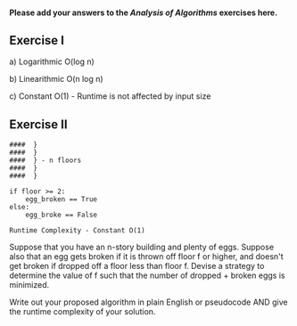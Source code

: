 #### Please add your answers to the ***Analysis of  Algorithms*** exercises here.

## Exercise I

a) Logarithmic O(log n) 


b) Linearithmic O(n log n)


c) Constant O(1) - Runtime is not affected by input size

## Exercise II

    ####  }
    ####  }
    ####  } - n floors
    ####  }
    ####  }

    if floor >= 2:
        egg_broken == True
    else:
        egg_broke == False
    
    Runtime Complexity - Constant O(1)
    
Suppose that you have an n-story building and plenty of eggs. Suppose also that an egg gets broken if it is thrown off floor f or higher, and doesn't get broken if dropped off a floor less than floor f. Devise a strategy to determine the value of f such that the number of dropped + broken eggs is minimized.

Write out your proposed algorithm in plain English or pseudocode AND give the runtime complexity of your solution.


